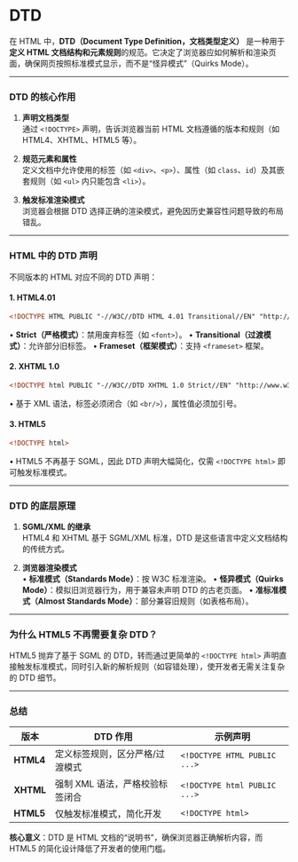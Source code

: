 # DTD

在 HTML 中，**DTD（Document Type Definition，文档类型定义）** 是一种用于**定义 HTML 文档结构和元素规则**的规范。它决定了浏览器应如何解析和渲染页面，确保网页按照标准模式显示，而不是“怪异模式”（Quirks Mode）。

---

### **DTD 的核心作用**
1. **声明文档类型**  
   通过 `<!DOCTYPE>` 声明，告诉浏览器当前 HTML 文档遵循的版本和规则（如 HTML4、XHTML、HTML5 等）。

2. **规范元素和属性**  
   定义文档中允许使用的标签（如 `<div>`、`<p>`）、属性（如 `class`、`id`）及其嵌套规则（如 `<ul>` 内只能包含 `<li>`）。

3. **触发标准渲染模式**  
   浏览器会根据 DTD 选择正确的渲染模式，避免因历史兼容性问题导致的布局错乱。

---

### **HTML 中的 DTD 声明**
不同版本的 HTML 对应不同的 DTD 声明：

#### 1. **HTML4.01**
```html
<!DOCTYPE HTML PUBLIC "-//W3C//DTD HTML 4.01 Transitional//EN" "http://www.w3.org/TR/html4/loose.dtd">
```
• **Strict（严格模式）**：禁用废弃标签（如 `<font>`）。
• **Transitional（过渡模式）**：允许部分旧标签。
• **Frameset（框架模式）**：支持 `<frameset>` 框架。

#### 2. **XHTML 1.0**
```html
<!DOCTYPE html PUBLIC "-//W3C//DTD XHTML 1.0 Strict//EN" "http://www.w3.org/TR/xhtml1/DTD/xhtml1-strict.dtd">
```
• 基于 XML 语法，标签必须闭合（如 `<br/>`），属性值必须加引号。

#### 3. **HTML5**
```html
<!DOCTYPE html>
```
• HTML5 不再基于 SGML，因此 DTD 声明大幅简化，仅需 `<!DOCTYPE html>` 即可触发标准模式。

---

### **DTD 的底层原理**
1. **SGML/XML 的继承**  
   HTML4 和 XHTML 基于 SGML/XML 标准，DTD 是这些语言中定义文档结构的传统方式。

2. **浏览器渲染模式**  
   • **标准模式（Standards Mode）**：按 W3C 标准渲染。
   • **怪异模式（Quirks Mode）**：模拟旧浏览器行为，用于兼容未声明 DTD 的古老页面。
   • **准标准模式（Almost Standards Mode）**：部分兼容旧规则（如表格布局）。

---

### **为什么 HTML5 不再需要复杂 DTD？**
HTML5 抛弃了基于 SGML 的 DTD，转而通过更简单的 `<!DOCTYPE html>` 声明直接触发标准模式，同时引入新的解析规则（如容错处理），使开发者无需关注复杂的 DTD 细节。

---

### **总结**
| 版本       | DTD 作用                          | 示例声明                     |
|------------|----------------------------------|-----------------------------|
| **HTML4**  | 定义标签规则，区分严格/过渡模式     | `<!DOCTYPE HTML PUBLIC ...>`|
| **XHTML**  | 强制 XML 语法，严格校验标签闭合     | `<!DOCTYPE html PUBLIC ...>`|
| **HTML5**  | 仅触发标准模式，简化开发           | `<!DOCTYPE html>`           |

**核心意义**：DTD 是 HTML 文档的“说明书”，确保浏览器正确解析内容，而 HTML5 的简化设计降低了开发者的使用门槛。